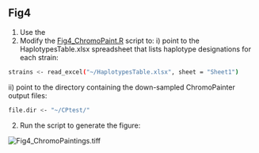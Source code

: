## Fig4
1. Use the 
2. Modify the [Fig4_ChromoPaint.R](/Fig4/Fig4_ChromoPaint.R) script to:
i) point to the HaplotypesTable.xlsx spreadsheet that lists haplotype designations for each strain:
```bash
strains <- read_excel("~/HaplotypesTable.xlsx", sheet = "Sheet1")
```
ii) point to the directory containing the down-sampled ChromoPainter output files:
```bash
file.dir <- "~/CPtest/"
```
2. Run the script to generate the figure:

![Fig4_ChromoPaintings.tiff](/Fig4/Fig4_ChromoPaintings.tiff)
